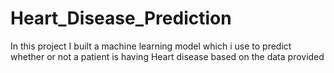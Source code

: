 # Heart_Disease_Prediction
In this project I built a machine learning model which i use to predict whether or not a patient is having Heart disease based on the data provided
